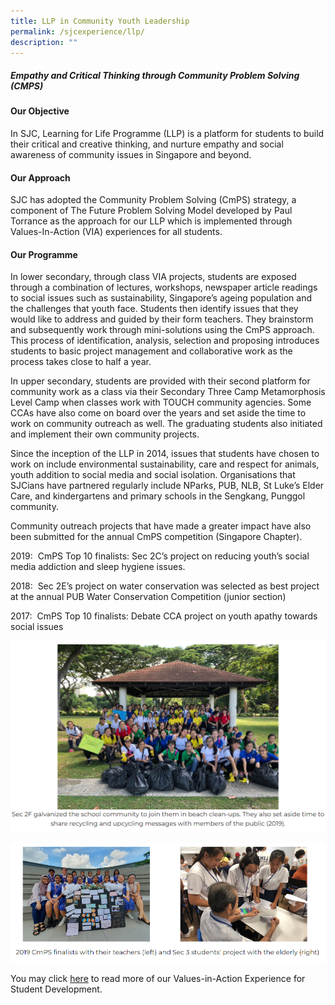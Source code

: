 ```yaml
---
title: LLP in Community Youth Leadership
permalink: /sjcexperience/llp/
description: ""
---
```




##### **Empathy and Critical Thinking through Community Problem Solving (CMPS)**

#### **Our Objective**


In SJC, Learning for Life Programme (LLP) is a platform for students to build their critical and creative thinking, and nurture empathy and social awareness of community issues in Singapore and beyond.

#### **Our Approach**


SJC has adopted the Community Problem Solving (CmPS) strategy, a component of The Future Problem Solving Model developed by Paul Torrance as the approach for our LLP which is implemented through Values-In-Action (VIA) experiences for all students.

#### **Our Programme**


In lower secondary, through class VIA projects, students are exposed through a combination of lectures, workshops, newspaper article readings to social issues such as sustainability, Singapore’s ageing population and the challenges that youth face. Students then identify issues that they would like to address and guided by their form teachers. They brainstorm and subsequently work through mini-solutions using the CmPS approach. This process of identification, analysis, selection and proposing introduces students to basic project management and collaborative work as the process takes close to half a year.

  

In upper secondary, students are provided with their second platform for community work as a class via their Secondary Three Camp Metamorphosis Level Camp when classes work with TOUCH community agencies. Some CCAs have also come on board over the years and set aside the time to work on community outreach as well. The graduating students also initiated and implement their own community projects.

  

Since the inception of the LLP in 2014, issues that students have chosen to work on include environmental sustainability, care and respect for animals, youth addition to social media and social isolation. Organisations that SJCians have partnered regularly include NParks, PUB, NLB, St Luke’s Elder Care, and kindergartens and primary schools in the Sengkang, Punggol community.

  

Community outreach projects that have made a greater impact have also been submitted for the annual CmPS competition (Singapore Chapter).  

  

2019:  CmPS Top 10 finalists: Sec 2C’s project on reducing youth’s social media addiction and sleep hygiene issues.

  

2018:  Sec 2E’s project on water conservation was selected as best project at the annual PUB Water Conservation Competition (junior section)

  

2017:  CmPS Top 10 finalists: Debate CCA project on youth apathy towards social issues

![](/images/Special%20Programmes/Learning%20for%20Life%20Programme/L1.png)

![](/images/Special%20Programmes/Learning%20for%20Life%20Programme/L2.png)

You may click [here](/student-development/Values-In-Action/) to read more of our Values-in-Action Experience for Student Development.